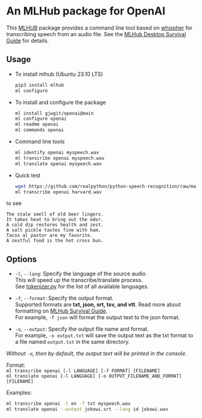 # An MLHub package for OpenAI

This [MLHUB](https://mlhub.ai/) package provides a command line tool
based on [whispher](https://github.com/openai/whisper) for
transcribing speech from an audio file. See the [MLHub Desktop
Survival Guide](https://survivor.togaware.com/mlhub/openai.html) for details.

## Usage

* To install mlhub (Ubuntu 23.10 LTS)
  ```bash
  pip3 install mlhub
  ml configure
  ```

* To install and configure the package
  ```bash
  ml install gjwgit/openai@main
  ml configure openai
  ml readme openai
  ml commands openai
  ```
* Command line tools
  ```bash
  ml identify openai myspeech.wav
  ml transcribe openai myspeech.wav
  ml translate openai myspeech.wav
  ```

* Quick test

  ```bash
  wget https://github.com/realpython/python-speech-recognition/raw/master/audio_files/harvard.wav
  ml transcribe openai harvard.wav
  ```

to see

  ```console
  The stale smell of old beer lingers. 
  It takes heat to bring out the odor. 
  A cold dip restores health and zest. 
  A salt pickle tastes fine with ham. 
  Tacos al pastor are my favorite. 
  A zestful food is the hot cross bun.
  ```

## Options

* `-l`, `--lang`: Specify the language of the source audio.  
This will speed up the transcribe/translate process.  
See [tokenizer.py](https://github.com/openai/whisper/blob/main/whisper/tokenizer.py) 
for the list of all available languages.

* `-f`, `--format`: Specify the output format.  
Supported formats are **txt, json, srt, tsv, and vtt**. Read more about formatting on 
[MLHub Survival Guide](https://survivor.togaware.com/mlhub/openai-transcribe-output-formats.html).  
For example, `-f json` will format the output text to the json format.

* `-o`, `--output`: Specify the output file name and format.  
For example, `-o output.txt` will save the output text as the txt format to a 
file named `output.txt` in the same directory.

*Without `-o`, then by default, the output text will be printed in the console.*

Format:  
`ml transcribe openai [-l LANGUAGE] [-f FORMAT] [FILENAME]`  
`ml translate openai [-l LANGUAGE] [-o OUTPUT_FILENAME_AND_FORMAT] [FILENAME]`

Examples:
```bash
ml transcribe openai -l en -f txt myspeech.wav 
ml translate openai --output jokowi.srt --lang id jokowi.wav
```

